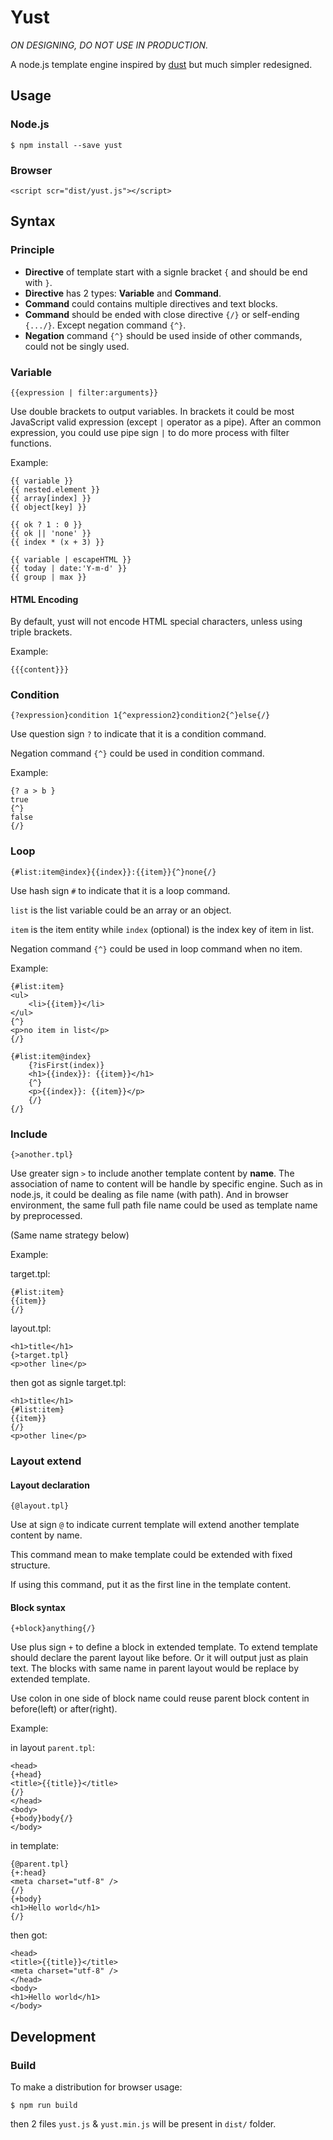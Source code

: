Yust
==========

_ON DESIGNING, DO NOT USE IN PRODUCTION._

A node.js template engine inspired by [dust](http://linkedin.github.io/dustjs/) but much simpler redesigned.

Usage
----------

### Node.js ###

	$ npm install --save yust

### Browser ###

	<script scr="dist/yust.js"></script>

Syntax
----------

### Principle ###

* **Directive** of template start with a signle bracket `{` and should be end with `}`.
* **Directive** has 2 types: **Variable** and **Command**.
* **Command** could contains multiple directives and text blocks.
* **Command** should be ended with close directive `{/}` or self-ending `{.../}`. Except negation command `{^}`.
* **Negation** command `{^}` should be used inside of other commands, could not be singly used.

### Variable ###

`{{expression | filter:arguments}}`

Use double brackets to output variables. In brackets it could be most JavaScript valid expression (except `|` operator as a pipe). After an common expression, you could use pipe sign `|` to do more process with filter functions.

Example:

	{{ variable }}
	{{ nested.element }}
	{{ array[index] }}
	{{ object[key] }}

	{{ ok ? 1 : 0 }}
	{{ ok || 'none' }}
	{{ index * (x + 3) }}

	{{ variable | escapeHTML }}
	{{ today | date:'Y-m-d' }}
	{{ group | max }}

#### HTML Encoding ####

By default, yust will not encode HTML special characters, unless using triple brackets.

Example:

	{{{content}}}

### Condition ###

`{?expression}condition 1{^expression2}condition2{^}else{/}`

Use question sign `?` to indicate that it is a condition command.

Negation command `{^}` could be used in condition command.

Example:

	{? a > b }
	true
	{^}
	false
	{/}

### Loop ###

`{#list:item@index}{{index}}:{{item}}{^}none{/}`

Use hash sign `#` to indicate that it is a loop command.

`list` is the list variable could be an array or an object.

`item` is the item entity while `index` (optional) is the index key of item in list.

Negation command `{^}` could be used in loop command when no item.

Example:

	{#list:item}
	<ul>
		<li>{{item}}</li>
	</ul>
	{^}
	<p>no item in list</p>
	{/}

	{#list:item@index}
		{?isFirst(index)}
		<h1>{{index}}: {{item}}</h1>
		{^}
		<p>{{index}}: {{item}}</p>
		{/}
	{/}

### Include ###

`{>another.tpl}`

Use greater sign `>` to include another template content by **name**. The association of name to content will be handle by specific engine. Such as in node.js, it could be dealing as file name (with path). And in browser environment, the same full path file name could be used as template name by preprocessed.

(Same name strategy below)

Example:

target.tpl:

	{#list:item}
	{{item}}
	{/}

layout.tpl:
	
	<h1>title</h1>
	{>target.tpl}
	<p>other line</p>

then got as signle target.tpl:

	<h1>title</h1>
	{#list:item}
	{{item}}
	{/}
	<p>other line</p>

### Layout extend ###

#### Layout declaration ####

`{@layout.tpl}`

Use at sign `@` to indicate current template will extend another template content by name.

This command mean to make template could be extended with fixed structure.

If using this command, put it as the first line in the template content.

#### Block syntax ####

`{+block}anything{/}`

Use plus sign `+` to define a block in extended template. To extend template should declare the parent layout like before. Or it will output just as plain text. The blocks with same name in parent layout would be replace by extended template.

Use colon in one side of block name could reuse parent block content in before(left) or after(right).

Example:

in layout `parent.tpl`:

	<head>
	{+head}
	<title>{{title}}</title>
	{/}
	</head>
	<body>
	{+body}body{/}
	</body>

in template:

	{@parent.tpl}
	{+:head}
	<meta charset="utf-8" />
	{/}
	{+body}
	<h1>Hello world</h1>
	{/}

then got:

	<head>
	<title>{{title}}</title>
	<meta charset="utf-8" />
	</head>
	<body>
	<h1>Hello world</h1>
	</body>

Development
----------

### Build ###

To make a distribution for browser usage:

	$ npm run build

then 2 files `yust.js` & `yust.min.js` will be present in `dist/` folder.

